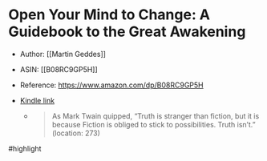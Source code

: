 # Open Your Mind to Change: A Guidebook to the Great Awakening

* Author: [[Martin Geddes]]
* ASIN: [[B08RC9GP5H]]
* Reference: https://www.amazon.com/dp/B08RC9GP5H
* [Kindle link](kindle://book?action=open&asin=B08RC9GP5H)


  - > As Mark Twain quipped, “Truth is stranger than fiction, but it is because Fiction is obliged to stick to possibilities. Truth isn’t.” (location: 273)


#highlight